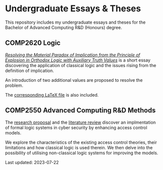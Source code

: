 # Undergraduate Essays & Theses

This repository includes my undergraduate essays and theses for
the Bachelor of Advanced Computing R&D (Honours) degree.

## COMP2620 Logic

[_Resolving the Material Paradox of Implication from the Principle
of Explosion in Orthodox Logic with Auxiliary Truth Values_](Logic/main.pdf)
is a short essay discovering the application of
classical logic and the issues rising from the definition of
implication.

An introduction of two additional values are proposed to resolve
the problem.

The [corresponding LaTeX file](Logic/main.tex) is also included.

## COMP2550 Advanced Computing R&D Methods

The [research proposal](AccessControl/ResearchProposal.pdf) and
the [literature review](AccessControl/LiteratureReview.pdf) discover
an implmentation of formal logic systems in cyber security by
enhancing access control models.

We explore the characteristics of the existing access control theories,
their limitations and how classical logic is used therein. We then
delve into the possibility of utilising non-classical logic systems
for improving the models.

Last updated: 2023-07-22
